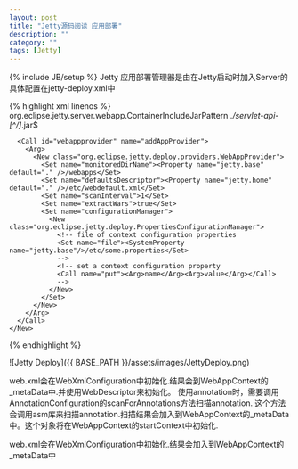 ```yaml
---
layout: post
title: "Jetty源码阅读 应用部署"
description: ""
category: ""
tags: [Jetty]
---
```

{% include JB/setup %}
Jetty 应用部署管理器是由在Jetty启动时加入Server的
具体配置在jetty-deploy.xml中

{% highlight xml linenos %}
<Call name="addBean">
  <Arg>
    <New id="DeploymentManager" class="org.eclipse.jetty.deploy.DeploymentManager">
      <Set name="contexts">
        <Ref refid="Contexts" />
      </Set>
      <Call name="setContextAttribute">
        <Arg>org.eclipse.jetty.server.webapp.ContainerIncludeJarPattern</Arg>
        <Arg>.*/servlet-api-[^/]*\.jar$</Arg>
      </Call>

      <Call id="webappprovider" name="addAppProvider">
        <Arg>
          <New class="org.eclipse.jetty.deploy.providers.WebAppProvider">
            <Set name="monitoredDirName"><Property name="jetty.base" default="." />/webapps</Set>
            <Set name="defaultsDescriptor"><Property name="jetty.home" default="." />/etc/webdefault.xml</Set>
            <Set name="scanInterval">1</Set>
            <Set name="extractWars">true</Set>
            <Set name="configurationManager">
              <New class="org.eclipse.jetty.deploy.PropertiesConfigurationManager">
                <!-- file of context configuration properties
                <Set name="file"><SystemProperty name="jetty.base"/>/etc/some.properties</Set>
                -->
                <!-- set a context configuration property
                <Call name="put"><Arg>name</Arg><Arg>value</Arg></Call>
                -->
              </New>
            </Set>
          </New>
        </Arg>
      </Call>
    </New>
  </Arg>
</Call>
{% endhighlight %}

![Jetty Deploy]({{ BASE_PATH }}/assets/images/JettyDeploy.png)

web.xml会在WebXmlConfiguration中初始化.结果会到WebAppContext的_metaData中.并使用WebDescriptor来初始化。
使用annotation时，需要调用AnnotationConfiguration的scanForAnnotations方法扫描annotation.
这个方法会调用asm库来扫描annotation.扫描结果会加入到WebAppContext的_metaData中。这个对象将在WebAppContext的startContext中初始化.


web.xml会在WebXmlConfiguration中初始化.结果会加入到WebAppContext的_metaData中
